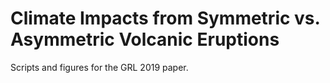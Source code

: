 # Climate Impacts from Symmetric vs. Asymmetric Volcanic Eruptions 
Scripts and figures for the GRL 2019 paper.

